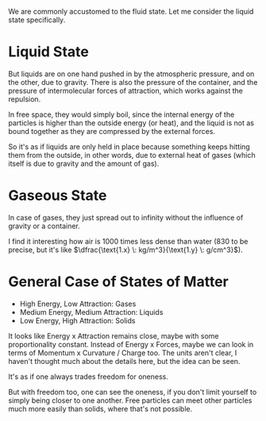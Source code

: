 We are commonly accustomed to the fluid state. Let me consider the liquid state specifically.
# Liquid State
But liquids are on one hand pushed in by the atmospheric pressure, and on the other, due to gravity. There is also the pressure of the container, and the pressure of intermolecular forces of attraction, which works against the repulsion.

In free space, they would simply boil, since the internal energy of the particles is higher than the outside energy (or heat), and the liquid is not as bound together as they are compressed by the external forces.

So it's as if liquids are only held in place because something keeps hitting them from the outside, in other words, due to external heat of gases (which itself is due to gravity and the amount of gas).
# Gaseous State
In case of gases, they just spread out to infinity without the influence of gravity or a container.

I find it interesting how air is 1000 times less dense than water (830 to be precise, but it's like $\dfrac{\text{1.x} \: kg/m^3}{\text{1.y} \: g/cm^3}$).
# General Case of States of Matter
- High Energy, Low Attraction: Gases
- Medium Energy, Medium Attraction: Liquids
- Low Energy, High Attraction: Solids

It looks like Energy x Attraction remains close, maybe with some proportionality constant.
Instead of Energy x Forces, maybe we can look in terms of Momentum x Curvature / Charge too.
The units aren't clear, I haven't thought much about the details here, but the idea can be seen.

It's as if one always trades freedom for oneness.

But with freedom too, one can see the oneness, if you don't limit yourself to simply being closer to one another. Free particles can meet other particles much more easily than solids, where that's not possible.